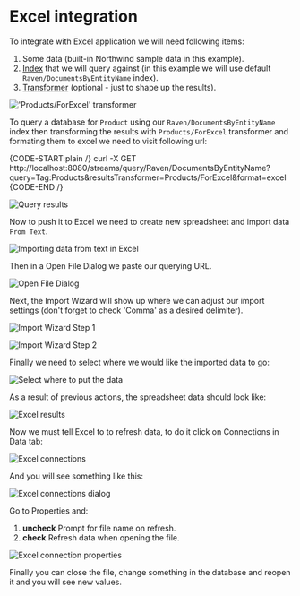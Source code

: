 # Excel integration

To integrate with Excel application we will need following items:   
1. Some data (built-in Northwind sample data in this example).   
2. [Index](../client-api/querying/static-indexes/defining-static-index) that we will query against (in this example we will use default `Raven/DocumentsByEntityName` index).   
3. [Transformer](../client-api/querying/results-transformation/result-transformers) (optional - just to shape up the results).   

!['Products/ForExcel' transformer](images\excel_transformer.png)

To query a database for `Product` using our `Raven/DocumentsByEntityName` index then transforming the results with `Products/ForExcel` transformer and formating them to excel we need to visit following url:   

{CODE-START:plain /}
curl -X GET http://localhost:8080/streams/query/Raven/DocumentsByEntityName?query=Tag:Products&resultsTransformer=Products/ForExcel&format=excel
{CODE-END /}

![Query results](images\excel_result.png)

Now to push it to Excel we need to create new spreadsheet and import data `From Text`.

![Importing data from text in Excel](images\excel_from_text.png)

Then in a Open File Dialog we paste our querying URL.

![Open File Dialog](images\excel_from_text_dialog.png)

Next, the Import Wizard will show up where we can adjust our import settings (don't forget to check 'Comma' as a desired delimiter).

![Import Wizard Step 1](images\excel_from_text_wizard_1.png)

![Import Wizard Step 2](images\excel_from_text_wizard_2.png)

Finally we need to select where we would like the imported data to go:

![Select where to put the data](images\excel_from_text_select.png)

As a result of previous actions, the spreadsheet data should look like:

![Excel results](images\excel_from_text_results.png)

Now we must tell Excel to to refresh data, to do it click on Connections in Data tab:

![Excel connections](images\excel_connections.png)

And you will see something like this:

![Excel connections dialog](images\excel_connections_dialog_1.png)

Go to Properties and:   
1. **uncheck** Prompt for file name on refresh.   
2. **check** Refresh data when opening the file.   

![Excel connection properties](images\excel_connections_dialog_2.png)

Finally you can close the file, change something in the database and reopen it and you will see new values.